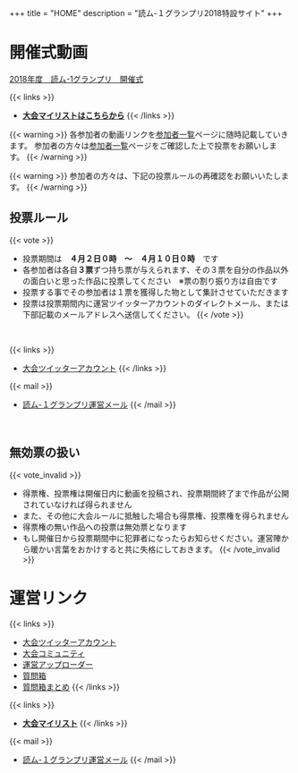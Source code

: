 +++
title = "HOME"
description = "読ム-１グランプリ2018特設サイト"
+++

# 開催式動画

<script type="application/javascript" src="https://embed.nicovideo.jp/watch/sm32977546/script?w=720&h=480"></script><noscript><a href="http://www.nicovideo.jp/watch/sm32977546">2018年度　読ム-1グランプリ　開催式</a></noscript>

{{< links >}}
- [**大会マイリストはこちらから**](http://www.nicovideo.jp/mylist/61478669)
{{< /links >}}

{{< warning >}}
各参加者の動画リンクを[参加者一覧](/performer/)ページに随時記載していきます。
参加者の方々は[参加者一覧](/performer/)ページをご確認した上で投票をお願いします。
{{< /warning >}}

{{< warning >}}
参加者の方々は、下記の投票ルールの再確認をお願いいたします。
{{< /warning >}}

## 投票ルール

{{< vote >}}
- 投票期間は　**４月２日０時　～　４月１０日０時**　です
- 各参加者は各自**３票**ずつ持ち票が与えられます、その３票を自分の作品以外の面白いと思った作品に投票してください　※票の割り振り方は自由です
- 投票する事でその参加者は１票を獲得した物として集計させていただきます
- 投票は投票期間内に運営ツイッターアカウントのダイレクトメール、または下部記載のメールアドレスへ送信してください。
{{< /vote >}}

<br>

{{< links >}}
- [大会ツイッターアカウント](https://twitter.com/Yomu_1GP)
{{< /links >}}

{{< mail >}}
- [読ム-１グランプリ運営メール](<mailto:yomuwan@outlook.jp>)
{{< /mail >}}

<br>

## 無効票の扱い

{{< vote_invalid >}}
- 得票権、投票権は開催日内に動画を投稿され、投票期間終了まで作品が公開されていなければ得られません
- また、その他に大会ルールに抵触した場合も得票権、投票権を得られません
- 得票権の無い作品への投票は無効票となります
- もし開催日から投票期間中に犯罪者になったらお知らせください。運営陣から暖かい言葉をおかけすると共に失格にしておきます。
{{< /vote_invalid >}}




# 運営リンク

{{< links >}}
- [大会ツイッターアカウント](https://twitter.com/Yomu_1GP)
- [大会コミュニティ](https://com.nicovideo.jp/community/co3737919)
- [運営アップローダー](https://ux.getuploader.com/YOMU_1GP2018/)
- [質問箱](https://peing.net/yomu_1gp)
- [質問箱まとめ](https://twitter.com/i/moments/948073734111354881)
{{< /links >}}

{{< links >}}
- [**大会マイリスト**](http://www.nicovideo.jp/mylist/61478669)
{{< /links >}}

{{< mail >}}
- [読ム-１グランプリ運営メール](<mailto:yomuwan@outlook.jp>)
{{< /mail >}}

